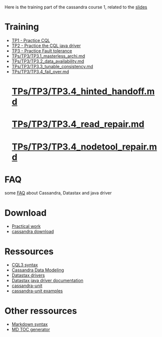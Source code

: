 Here is the training part of the cassandra course 1, related to the [slides](https://docs.google.com/presentation/d/1k1H8aedareHz4pVkB7e5FudakjMS5WnramuGYDeLSDI/edit#slide=id.p3)

Training
========
* [TP1 - Practice CQL](TPs/TP1/TP1.md)  
* [TP2 - Practice the CQL java driver](TPs/TP2/TP2.md)
* [TP3 - Practice Fault tolerance](TPs/TP3/TP3.md)
 * [TPs/TP3/TP3.1_masterless_archi.md](TPs/TP3/TP3.1_masterless_archi.md)
 * [TPs/TP3/TP3.2_data_availability.md](TPs/TP3/TP3.2_data_availability.md)
 * [TPs/TP3/TP3.3_tunable_consistency.md](TPs/TP3/TP3.3_tunable_consistency.md)
 * [TPs/TP3/TP3.4_fail_over.md](TPs/TP3/TP3.4_fail_over.md)
   # [TPs/TP3/TP3.4_hinted_handoff.md](TPs/TP3/TP3.4_hinted_handoff.md)
   # [TPs/TP3/TP3.4_read_repair.md](TPs/TP3/TP3.4_read_repair.md)
   # [TPs/TP3/TP3.4_nodetool_repair.md](TPs/TP3/TP3.4_nodetool_repair.md)

FAQ
===
some [FAQ](FAQ.md) about Cassandra, Datastax and java driver

Download
========
* [Practical work](./)
* [cassandra download](http://www.apache.org/dyn/closer.lua/cassandra/3.0.14/apache-cassandra-3.0.14-bin.tar.gz)

Ressources
==========
* [CQL3 syntax](https://github.com/apache/cassandra/blob/cassandra-2.0/doc/cql3/CQL.textile)
* [Cassandra Data Modeling](https://www.datastax.com/dev/blog/basic-rules-of-cassandra-data-modeling)
* [Datastax drivers](http://docs.datastax.com/en/developer/driver-matrix/doc/common/driverMatrix.html)
* [Datastax java driver documentation](https://docs.datastax.com/en/developer/java-driver/3.3/)
* [cassandra-unit](https://github.com/jsevellec/cassandra-unit)
* [cassandra-unit examples](https://github.com/jsevellec/cassandra-unit-examples)

Other ressources
================
* [Markdown syntax](https://confluence.atlassian.com/bitbucketserver/markdown-syntax-guide-776639995.html)
* [MD TOC generator](https://github.com/ekalinin/github-markdown-toc)
